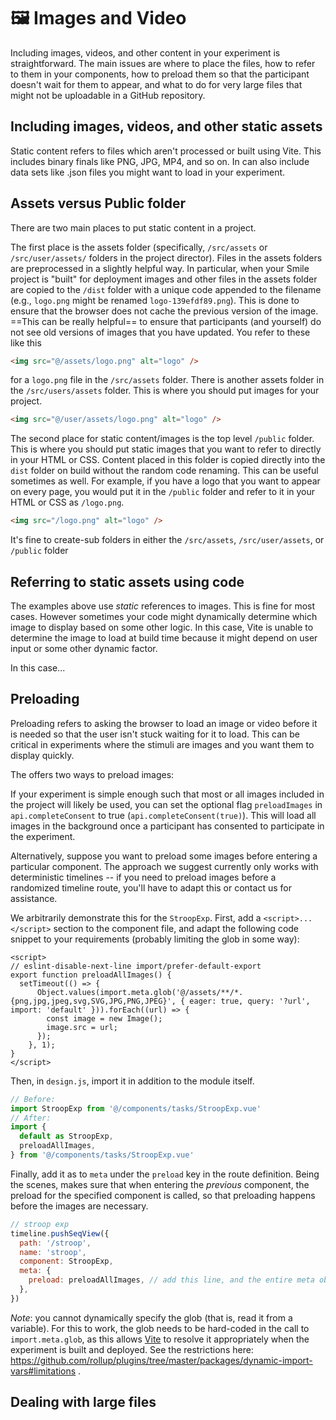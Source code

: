 # :framed_picture: Images and Video

Including images, videos, and other content in your experiment is
straightforward. The main issues are where to place the files, how to refer to
them in your components, how to preload them so that the participant doesn't
wait for them to appear, and what to do for very large files that might not be
uploadable in a GitHub repository.

## Including images, videos, and other static assets

Static content refers to files which aren't processed or built using Vite. This
includes binary finals like PNG, JPG, MP4, and so on. In can also include data
sets like .json files you might want to load in your experiment.

## Assets versus Public folder

There are two main places to put static content in a <SmileText/> project.

The first place is the assets folder (specifically, `/src/assets` or
`/src/user/assets/` folders in the project director). Files in the assets
folders are preprocessed in a slightly helpful way. In particular, when your
Smile project is "built" for deployment images and other files in the assets
folder are copied to the `/dist` folder with a unique code appended to the
filename (e.g., `logo.png` might be renamed `logo-139efdf89.png`). This is done
to ensure that the browser does not cache the previous version of the image.
==This can be really helpful== to ensure that participants (and yourself) do not
see old versions of images that you have updated. You refer to these like this

```html
<img src="@/assets/logo.png" alt="logo" />
```

for a `logo.png` file in the `/src/assets` folder. There is another assets
folder in the `/src/users/assets` folder. This is where you should put images
for your project.

```html
<img src="@/user/assets/logo.png" alt="logo" />
```

The second place for static content/images is the top level `/public` folder.
This is where you should put static images that you want to refer to directly in
your HTML or CSS. Content placed in this folder is copied directly into the
`dist` folder on build without the random code renaming. This can be useful
sometimes as well. For example, if you have a logo that you want to appear on
every page, you would put it in the `/public` folder and refer to it in your
HTML or CSS as `/logo.png`.

```html
<img src="/logo.png" alt="logo" />
```

It's fine to create-sub folders in either the `/src/assets`, `/src/user/assets`,
or `/public` folder

## Referring to static assets using code

The examples above use _static_ references to images. This is fine for most
cases. However sometimes your code might dynamically determine which image to
display based on some other logic. In this case, Vite is unable to determine the
image to load at build time because it might depend on user input or some other
dynamic factor.

In this case...

## Preloading

Preloading refers to asking the browser to load an image or video before it is
needed so that the user isn't stuck waiting for it to load. This can be critical
in experiments where the stimuli are images and you want them to display
quickly.

The <SmileText/> offers two ways to preload images:

If your experiment is simple enough such that most or all images included in the
project will likely be used, you can set the optional flag `preloadImages` in
`api.completeConsent` to true (`api.completeConsent(true)`). This will load all
images in the background once a participant has consented to participate in the
experiment.

Alternatively, suppose you want to preload some images before entering a
particular component. The approach we suggest currently only works with
deterministic timelines -- if you need to preload images before a randomized
timeline route, you'll have to adapt this or contact us for assistance.

We arbitrarily demonstrate this for the `StroopExp`. First, add a
`<script>...</script>` section to the component file, and adapt the following
code snippet to your requirements (probably limiting the glob in some way):

```
<script>
// eslint-disable-next-line import/prefer-default-export
export function preloadAllImages() {
  setTimeout(() => {
      Object.values(import.meta.glob('@/assets/**/*.{png,jpg,jpeg,svg,SVG,JPG,PNG,JPEG}', { eager: true, query: '?url', import: 'default' })).forEach((url) => {
        const image = new Image();
        image.src = url;
      });
    }, 1);
}
</script>
```

Then, in `design.js`, import it in addition to the module itself.

```javascript
// Before:
import StroopExp from '@/components/tasks/StroopExp.vue'
// After:
import {
  default as StroopExp,
  preloadAllImages,
} from '@/components/tasks/StroopExp.vue'
```

Finally, add it as to `meta` under the `preload` key in the route definition.
Being the scenes, <SmileText/> makes sure that when entering the _previous_
component, the preload for the specified component is called, so that preloading
happens before the images are necessary.

```javascript
// stroop exp
timeline.pushSeqView({
  path: '/stroop',
  name: 'stroop',
  component: StroopExp,
  meta: {
    preload: preloadAllImages, // add this line, and the entire meta object if doesn't already exist
  },
})
```

_Note_: you cannot dynamically specify the glob (that is, read it from a
variable). For this to work, the glob needs to be hard-coded in the call to
`import.meta.glob`, as this allows [Vite](https://vitejs.dev) to resolve it
appropriately when the experiment is built and deployed. See the restrictions
here:
https://github.com/rollup/plugins/tree/master/packages/dynamic-import-vars#limitations
.

## Dealing with large files
